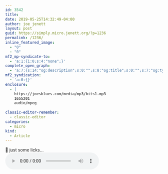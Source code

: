```yaml
---
id: 3542
title: 
date: 2019-05-25T14:32:49-04:00
author: joe jenett
layout: post
guid: https://simply.micro.jenett.org/?p=1236
permalink: /1236/
inline_featured_image:
  - "0"
  - "0"
mf2_mp-syndicate-to:
  - 'a:1:{i:0;s:4:"none";}'
complete_open_graph:
  - 'a:7:{s:14:"og:description";s:0:"";s:8:"og:title";s:0:"";s:7:"og:type";s:0:"";s:12:"twitter:card";s:7:"summary";s:15:"twitter:creator";s:0:"";s:19:"twitter:description";s:0:"";s:8:"og:image";s:0:"";}'
mf2_syndication:
  - 'a:0:{}'
enclosure:
  - |
    https://joesblues.com/media/mp3/bits1.mp3
    1655201
    audio/mpeg
    
classic-editor-remember:
  - classic-editor
categories:
  - micro
kind:
  - Article
---
```

🎵 just some licks...  
<audio controls="controls"><source src="https://joesblues.com/media/mp3/bits1.mp3" type="audio/mp3" /></audio>